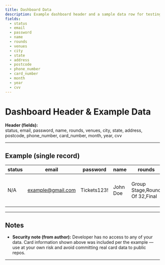 ```yaml
---
title: Dashboard Data
description: Example dashboard header and a sample data row for testing / documentation.
fields:
  - status
  - email
  - password
  - name
  - rounds
  - venues
  - city
  - state
  - address
  - postcode
  - phone_number
  - card_number
  - month
  - year
  - cvv
---
```


# Dashboard Header & Example Data

**Header (fields):**  
status, email, password, name, rounds, venues, city, state, address, postcode, phone_number, card_number, month, year, cvv

---

## Example (single record)

| status | email | password | name | rounds | venues | city | state | address | postcode | phone_number | card_number | month | year | cvv |
|---|---|---|---|---|---|---|---|---|---:|---:|---|---:|---:|---:|
| N/A | example@gmail.com | Tickets123! | John Doe | Group Stage,Round Of 32,Final | Atlanta,Boston | Atlanta | GA | 101 High St Suite 100-200 | 30346 | 7187673396 | 4767770051305038 | 9 | 2030 | 000 |

---

## Notes
- **Security note (from author):** Developer has no access to any of your data. Card information shown above was included per the example — use at your own risk and avoid committing real card data to public repos.

---


